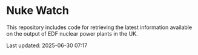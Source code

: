 # Nuke Watch

This repository includes code for retrieving the latest information available on the output of EDF nuclear power plants in the UK.

Last updated: 2025-06-30 07:17